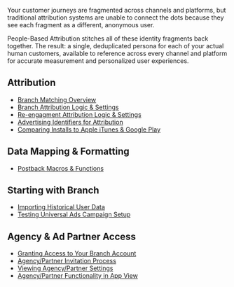 Your customer journeys are fragmented across channels and platforms, but traditional attribution systems are unable to connect the dots because they see each fragment as a different, anonymous user.

People-Based Attribution stitches all of these identity fragments back together. The result: a single, deduplicated persona for each of your actual human customers, available to reference across every channel and platform for accurate measurement and personalized user experiences.

## Attribution
- [Branch Matching Overview](/resources/matching/)
- [Branch Attribution Logic & Settings](/resources/branch-attribution-logic-and-settings/)
- [Re-engagment Attribution Logic & Settings](/resources/re-engagement-attribution-logic-and-settings/)
- [Advertising Identifiers for Attribution](/resources/advertising-identifiers-for-attribution/)
- [Comparing Installs to Apple iTunes & Google Play](/resources/comparing-installs/)
## Data Mapping & Formatting
- [Postback Macros & Functions](/resources/postback-macros-and-functions/)
## Starting with Branch
- [Importing Historical User Data](/dashboard/importing-historical-user-data/)
- [Testing Universal Ads Campaign Setup](/resources/testing-universal-ads-campaign-setup/)
## Agency & Ad Partner Access
- [Granting Access to Your Branch Account](/dashboard/granting-access-to-agencies-partners/)
- [Agency/Partner Invitation Process](/dashboard/agency-ad-partner-invitation-process/)
- [Viewing Agency/Partner Settings](/dashboard/agency-view/)
- [Agency/Partner Functionality in App View](/dashboard/app-view/#agencies-in-app-view/)
